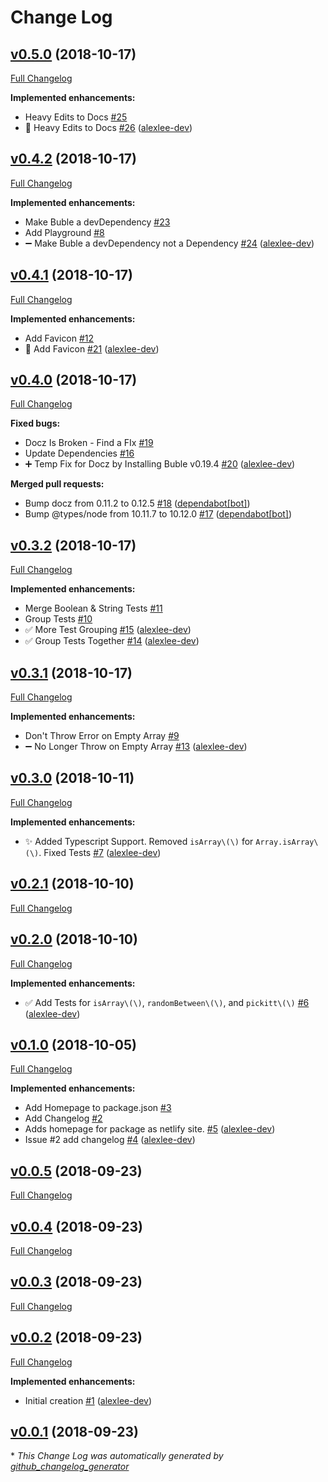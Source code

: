 # Change Log

## [v0.5.0](https://github.com/alexlee-dev/pickitt/tree/v0.5.0) (2018-10-17)
[Full Changelog](https://github.com/alexlee-dev/pickitt/compare/v0.4.2...v0.5.0)

**Implemented enhancements:**

- Heavy Edits to Docs [\#25](https://github.com/alexlee-dev/pickitt/issues/25)
- 📝 Heavy Edits to Docs [\#26](https://github.com/alexlee-dev/pickitt/pull/26) ([alexlee-dev](https://github.com/alexlee-dev))

## [v0.4.2](https://github.com/alexlee-dev/pickitt/tree/v0.4.2) (2018-10-17)
[Full Changelog](https://github.com/alexlee-dev/pickitt/compare/v0.4.1...v0.4.2)

**Implemented enhancements:**

- Make Buble a devDependency [\#23](https://github.com/alexlee-dev/pickitt/issues/23)
- Add Playground [\#8](https://github.com/alexlee-dev/pickitt/issues/8)
- ➖ Make Buble a devDependency not a Dependency [\#24](https://github.com/alexlee-dev/pickitt/pull/24) ([alexlee-dev](https://github.com/alexlee-dev))

## [v0.4.1](https://github.com/alexlee-dev/pickitt/tree/v0.4.1) (2018-10-17)
[Full Changelog](https://github.com/alexlee-dev/pickitt/compare/v0.4.0...v0.4.1)

**Implemented enhancements:**

- Add Favicon [\#12](https://github.com/alexlee-dev/pickitt/issues/12)
- 🎨 Add Favicon [\#21](https://github.com/alexlee-dev/pickitt/pull/21) ([alexlee-dev](https://github.com/alexlee-dev))

## [v0.4.0](https://github.com/alexlee-dev/pickitt/tree/v0.4.0) (2018-10-17)
[Full Changelog](https://github.com/alexlee-dev/pickitt/compare/v0.3.2...v0.4.0)

**Fixed bugs:**

- Docz Is Broken - Find a FIx [\#19](https://github.com/alexlee-dev/pickitt/issues/19)
- Update Dependencies [\#16](https://github.com/alexlee-dev/pickitt/issues/16)
- ➕ Temp Fix for Docz by Installing Buble v0.19.4 [\#20](https://github.com/alexlee-dev/pickitt/pull/20) ([alexlee-dev](https://github.com/alexlee-dev))

**Merged pull requests:**

- Bump docz from 0.11.2 to 0.12.5 [\#18](https://github.com/alexlee-dev/pickitt/pull/18) ([dependabot[bot]](https://github.com/apps/dependabot))
- Bump @types/node from 10.11.7 to 10.12.0 [\#17](https://github.com/alexlee-dev/pickitt/pull/17) ([dependabot[bot]](https://github.com/apps/dependabot))

## [v0.3.2](https://github.com/alexlee-dev/pickitt/tree/v0.3.2) (2018-10-17)
[Full Changelog](https://github.com/alexlee-dev/pickitt/compare/v0.3.1...v0.3.2)

**Implemented enhancements:**

- Merge Boolean & String Tests [\#11](https://github.com/alexlee-dev/pickitt/issues/11)
- Group Tests [\#10](https://github.com/alexlee-dev/pickitt/issues/10)
- ✅ More Test Grouping [\#15](https://github.com/alexlee-dev/pickitt/pull/15) ([alexlee-dev](https://github.com/alexlee-dev))
- ✅ Group Tests Together [\#14](https://github.com/alexlee-dev/pickitt/pull/14) ([alexlee-dev](https://github.com/alexlee-dev))

## [v0.3.1](https://github.com/alexlee-dev/pickitt/tree/v0.3.1) (2018-10-17)
[Full Changelog](https://github.com/alexlee-dev/pickitt/compare/v0.3.0...v0.3.1)

**Implemented enhancements:**

- Don't Throw Error on Empty Array [\#9](https://github.com/alexlee-dev/pickitt/issues/9)
- ➖ No Longer Throw on Empty Array [\#13](https://github.com/alexlee-dev/pickitt/pull/13) ([alexlee-dev](https://github.com/alexlee-dev))

## [v0.3.0](https://github.com/alexlee-dev/pickitt/tree/v0.3.0) (2018-10-11)
[Full Changelog](https://github.com/alexlee-dev/pickitt/compare/v0.2.1...v0.3.0)

**Implemented enhancements:**

- ✨ Added Typescript Support. Removed `isArray\(\)` for `Array.isArray\(\)`. Fixed Tests [\#7](https://github.com/alexlee-dev/pickitt/pull/7) ([alexlee-dev](https://github.com/alexlee-dev))

## [v0.2.1](https://github.com/alexlee-dev/pickitt/tree/v0.2.1) (2018-10-10)
[Full Changelog](https://github.com/alexlee-dev/pickitt/compare/v0.2.0...v0.2.1)

## [v0.2.0](https://github.com/alexlee-dev/pickitt/tree/v0.2.0) (2018-10-10)
[Full Changelog](https://github.com/alexlee-dev/pickitt/compare/v0.1.0...v0.2.0)

**Implemented enhancements:**

- ✅ Add Tests for `isArray\(\)`, `randomBetween\(\)`, and `pickitt\(\)` [\#6](https://github.com/alexlee-dev/pickitt/pull/6) ([alexlee-dev](https://github.com/alexlee-dev))

## [v0.1.0](https://github.com/alexlee-dev/pickitt/tree/v0.1.0) (2018-10-05)
[Full Changelog](https://github.com/alexlee-dev/pickitt/compare/v0.0.5...v0.1.0)

**Implemented enhancements:**

- Add Homepage to package.json [\#3](https://github.com/alexlee-dev/pickitt/issues/3)
- Add Changelog [\#2](https://github.com/alexlee-dev/pickitt/issues/2)
- Adds homepage for package as netlify site. [\#5](https://github.com/alexlee-dev/pickitt/pull/5) ([alexlee-dev](https://github.com/alexlee-dev))
- Issue \#2   add changelog [\#4](https://github.com/alexlee-dev/pickitt/pull/4) ([alexlee-dev](https://github.com/alexlee-dev))

## [v0.0.5](https://github.com/alexlee-dev/pickitt/tree/v0.0.5) (2018-09-23)
[Full Changelog](https://github.com/alexlee-dev/pickitt/compare/v0.0.4...v0.0.5)

## [v0.0.4](https://github.com/alexlee-dev/pickitt/tree/v0.0.4) (2018-09-23)
[Full Changelog](https://github.com/alexlee-dev/pickitt/compare/v0.0.3...v0.0.4)

## [v0.0.3](https://github.com/alexlee-dev/pickitt/tree/v0.0.3) (2018-09-23)
[Full Changelog](https://github.com/alexlee-dev/pickitt/compare/v0.0.2...v0.0.3)

## [v0.0.2](https://github.com/alexlee-dev/pickitt/tree/v0.0.2) (2018-09-23)
[Full Changelog](https://github.com/alexlee-dev/pickitt/compare/v0.0.1...v0.0.2)

**Implemented enhancements:**

- Initial creation [\#1](https://github.com/alexlee-dev/pickitt/pull/1) ([alexlee-dev](https://github.com/alexlee-dev))

## [v0.0.1](https://github.com/alexlee-dev/pickitt/tree/v0.0.1) (2018-09-23)


\* *This Change Log was automatically generated by [github_changelog_generator](https://github.com/skywinder/Github-Changelog-Generator)*